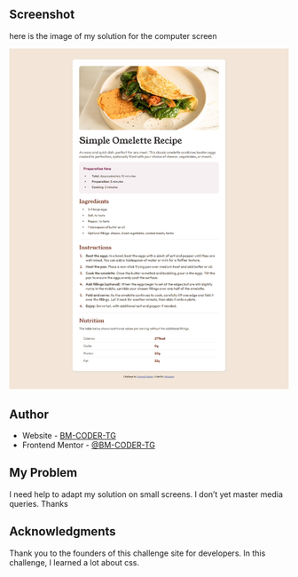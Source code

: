 ## Screenshot

here is the image of my solution for the computer screen

![](/assets/images/solution.png)

## Author

- Website - [BM-CODER-TG](https://github.com/BM-CODER-TG)
- Frontend Mentor - [@BM-CODER-TG](https://www.frontendmentor.io/profile/BM-CODER-TG)


## My Problem

I need help to adapt my solution on small screens. I don’t yet master media queries. Thanks


## Acknowledgments

Thank you to the founders of this challenge site for developers. In this challenge, I learned a lot about css.